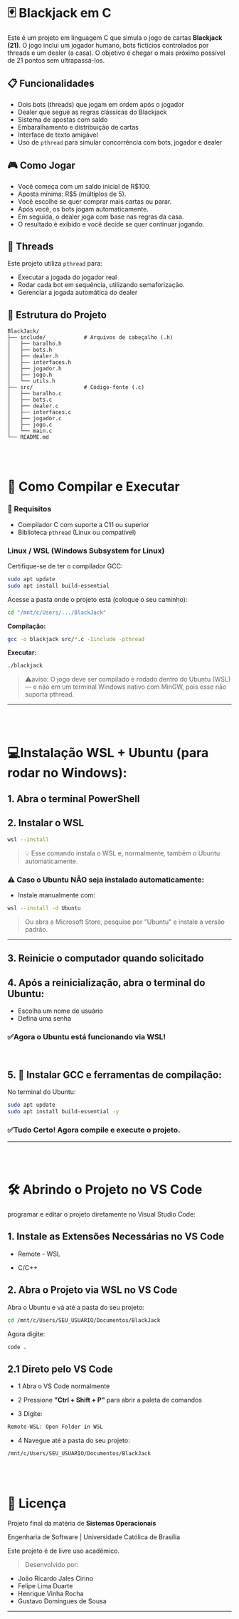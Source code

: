 # 🃏 Blackjack em C

Este é um projeto em linguagem C que simula o jogo de cartas **Blackjack (21)**. O jogo inclui um jogador humano, bots fictícios controlados por threads e um dealer (a casa). O objetivo é chegar o mais próximo possível de 21 pontos sem ultrapassá-los.

## 📋 Funcionalidades

- Dois bots (threads) que jogam em ordem após o jogador
- Dealer que segue as regras clássicas do Blackjack
- Sistema de apostas com saldo
- Embaralhamento e distribuição de cartas
- Interface de texto amigável
- Uso de `pthread` para simular concorrência com bots, jogador e dealer

## 🎮 Como Jogar

- Você começa com um saldo inicial de R$100.
- Aposta mínima: R$5 (múltiplos de 5).
- Você escolhe se quer comprar mais cartas ou parar.
- Após você, os bots jogam automaticamente.
- Em seguida, o dealer joga com base nas regras da casa.
- O resultado é exibido e você decide se quer continuar jogando.

## 🧵 Threads

Este projeto utiliza `pthread` para:

- Executar a jogada do jogador real
- Rodar cada bot em sequência, utilizando semaforização.
- Gerenciar a jogada automática do dealer


## 📁 Estrutura do Projeto

```
BlackJack/
├── include/            # Arquivos de cabeçalho (.h)
│   ├── baralho.h
│   ├── bots.h
│   ├── dealer.h
│   ├── interfaces.h
│   ├── jogador.h
│   ├── jogo.h
│   └── utils.h
├── src/                # Código-fonte (.c)
│   ├── baralho.c
│   ├── bots.c
│   ├── dealer.c
│   ├── interfaces.c
│   ├── jogador.c
│   ├── jogo.c
│   └── main.c
└── README.md
```
<br>
<br>

# 🚀 Como Compilar e Executar
### 📌 Requisitos

- Compilador C com suporte a C11 ou superior
- Biblioteca `pthread` (Linux ou compatível)

### Linux / WSL (Windows Subsystem for Linux)

Certifique-se de ter o compilador GCC:

```bash
sudo apt update
sudo apt install build-essential
```

Acesse a pasta onde o projeto está (coloque o seu caminho):
```bash
cd "/mnt/c/Users/.../BlackJack"
```

**Compilação:**

```bash
gcc -o blackjack src/*.c -Iinclude -pthread
```

**Executar:**
```bash
./blackjack
```
> ⚠️aviso: O jogo deve ser compilado e rodado dentro do Ubuntu (WSL) — e não em um terminal Windows nativo com MinGW, pois esse não suporta pthread.
--- 
<br>
<br>

# 💻​ Instalação WSL + Ubuntu (para rodar no Windows):

## 1. Abra o terminal PowerShell

## 2. Instalar o WSL

```bash
wsl --install
```
> 💡 Esse comando instala o WSL e, normalmente, também o Ubuntu automaticamente.


### ⚠️ Caso o Ubuntu NÃO seja instalado automaticamente:
- Instale manualmente com:
```bash
wsl --install -d Ubuntu
```
> Ou abra a Microsoft Store, pesquise por "Ubuntu" e instale a versão padrão.
--- 
## 3. Reinicie o computador quando solicitado

## 4. Após a reinicialização, abra o terminal do Ubuntu:
- Escolha um nome de usuário
- Defina uma senha

### ​✅​ Agora o Ubuntu está funcionando via WSL!
<br>

## 5. 🔧 Instalar GCC e ferramentas de compilação:

No terminal do Ubuntu:
```bash
sudo apt update
sudo apt install build-essential -y
```
### ​✅​ Tudo Certo! Agora compile e execute o projeto.

--- 
<br>
<br>

# 🛠️ Abrindo o Projeto no VS Code
programar e editar o projeto diretamente no Visual Studio Code:

## 1. Instale as Extensões Necessárias no VS Code
- Remote - WSL

- C/C++

## 2. Abra o Projeto via WSL no VS Code

Abra o Ubuntu e vá até a pasta do seu projeto:
```bash
cd /mnt/c/Users/SEU_USUARIO/Documentos/BlackJack
```
Agora digite:
```bash
code .
```
## 2.1 Direto pelo VS Code

- 1 Abra o VS Code normalmente

- 2 Pressione **"Ctrl + Shift + P"** para abrir a paleta de comandos

- 3 Digite:

```bash
Remote-WSL: Open Folder in WSL
```

- 4 Navegue até a pasta do seu projeto:

```bash
/mnt/c/Users/SEU_USUARIO/Documentos/BlackJack
```

<!-- 
## 3. Adicione o seguinte arquivo `.vscode/c_cpp_properties.json`:


```json
{
  "configurations": [
    {
      "name": "WSL",
      "includePath": [
        "${workspaceFolder}/include",
        "/usr/include",
        "/usr/local/include"
      ],
      "defines": [],
      "compilerPath": "/usr/bin/gcc",
      "cStandard": "c11",
      "intelliSenseMode": "linux-gcc-x64"
    }
  ],
  "version": 4
}
> ⚠️ Isso informa ao VS Code que os arquivos .h estão na pasta /include

 -->

<br>
<br>

# 📄 Licença

Projeto final da matéria de **Sistemas Operacionais**

Engenharia de Software | Universidade Católica de Brasília

Este projeto é de livre uso acadêmico.

> Desenvolvido por:
- João Ricardo Jales Cirino 
- Felipe Lima Duarte
- Henrique Vinha Rocha
- Gustavo Domingues de Sousa
---
